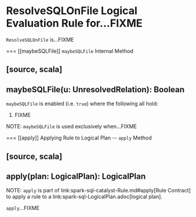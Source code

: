 # ResolveSQLOnFile Logical Evaluation Rule for...FIXME

`ResolveSQLOnFile` is...FIXME

=== [[maybeSQLFile]] `maybeSQLFile` Internal Method

[source, scala]
----
maybeSQLFile(u: UnresolvedRelation): Boolean
----

`maybeSQLFile` is enabled (i.e. `true`) where the following all hold:

1. FIXME

NOTE: `maybeSQLFile` is used exclusively when...FIXME

=== [[apply]] Applying Rule to Logical Plan -- `apply` Method

[source, scala]
----
apply(plan: LogicalPlan): LogicalPlan
----

NOTE: `apply` is part of link:spark-sql-catalyst-Rule.md#apply[Rule Contract] to apply a rule to a link:spark-sql-LogicalPlan.adoc[logical plan].

`apply`...FIXME

